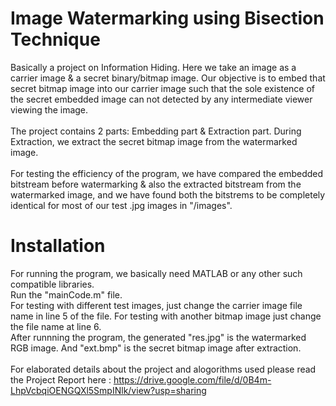 # Image Watermarking using Bisection Technique<br>
Basically a project on Information Hiding. Here we take an image as a carrier image & a secret binary/bitmap image. Our objective is to embed that secret bitmap image into our carrier image such that the sole existence of the secret embedded image can not detected by any intermediate viewer viewing the image.<br><br>
The project contains 2 parts: Embedding part & Extraction part. During Extraction, we extract the secret bitmap image from the watermarked image.<br><br>
For testing the efficiency of the program, we have compared the embedded bitstream before watermarking & also the extracted bitstream from the watermarked image, and we have found both the bitstrems to be completely identical for most of our test .jpg images in "/images".
# Installation
For running the program, we basically need MATLAB or any other such compatible libraries.<br>
Run the "mainCode.m" file. <br>
For testing with different test images, just change the carrier image file name in line 5 of the file. For testing with another bitmap image just change the file name at line 6.<br>
After runnning the program, the generated "res.jpg" is the watermarked RGB image. And "ext.bmp" is the secret bitmap image after extraction.<br><br>
For elaborated details about the project and alogorithms used please read the Project Report here :  https://drive.google.com/file/d/0B4m-LhpVcbqiOENGQXl5SmpINlk/view?usp=sharing

